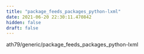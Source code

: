 ```yaml
---
title: "package_feeds_packages_python-lxml"
date: 2021-06-20 22:30:11.470842
hidden: false
draft: false
---
```


ath79/generic/package_feeds_packages_python-lxml


